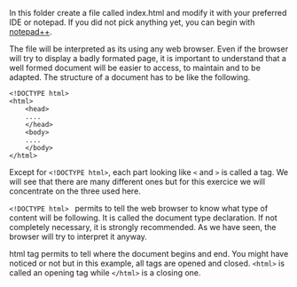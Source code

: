 In this folder create a file called index.html and modify it with your preferred IDE or notepad. If you did not pick anything yet, you can begin with [notepad++](https://notepad-plus-plus.org/).

The file will be interpreted as its using any web browser. Even if the browser will try to display a badly formated page, it is important to understand that a well formed document will be easier to access, to maintain and to be adapted. The structure of a document has to be like the following.

    <!DOCTYPE html> 
    <html>
        <head>
        ....
        </head>
        <body>
        ....
        </body>
    </html>    
    
Except for ```<!DOCTYPE html>```, each part looking like ```<``` and ```>``` is called a tag. We will see that there are many different ones but for this exercice we will concentrate on the three used here.

```<!DOCTYPE html> ``` permits to tell the web browser to know what type of content will be following. It is called the document type declaration. If not completely necessary, it is strongly recommended. As we have seen, the browser will try to interpret it anyway.

html tag permits to tell where the document begins and end. You might have noticed or not but in this example, all tags are opened and closed. ```<html>``` is called an opening tag while ```</html>``` is a closing one. 